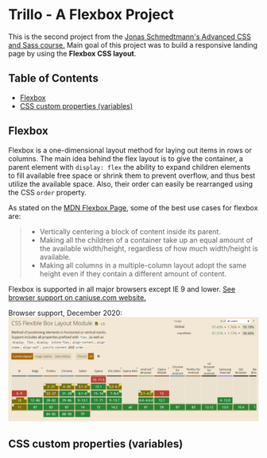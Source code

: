 # Trillo - A Flexbox Project

This is the second project from the [Jonas Schmedtmann's Advanced CSS and Sass course.](https://www.udemy.com/advanced-css-and-sass/) Main goal of this project was to build a responsive landing page by using the **Flexbox CSS layout**.


## Table of Contents

- [Flexbox](#flexbox)
- [CSS custom properties (variables)](#css-custom-properties-variables)


## Flexbox

Flexbox is a one-dimensional layout method for laying out items in rows or columns. The main idea behind the flex layout is to give the container, a parent element with `display: flex` the ability to expand children elements to fill available free space or shrink them to prevent overflow, and thus best utilize the available space. Also, their order can easily be rearranged using the CSS `order` property.

As stated on the [MDN Flexbox Page](https://developer.mozilla.org/en-US/docs/Learn/CSS/CSS_layout/Flexbox), some of the best use cases for flexbox are:

> - Vertically centering a block of content inside its parent.
> - Making all the children of a container take up an equal amount of the available width/height, regardless of how much width/height is available.
> - Making all columns in a multiple-column layout adopt the same height even if they contain a different amount of content.

Flexbox is supported in all major browsers except IE 9 and lower. [See browser support on caniuse.com website.](https://caniuse.com/?search=flexbox "Can I use flexbox?")

Browser support, December 2020:
![Flexbox browser support December 2020 image](img/readme/can-i-use-flexbox.png "Browser support December 2020")


## CSS custom properties (variables)